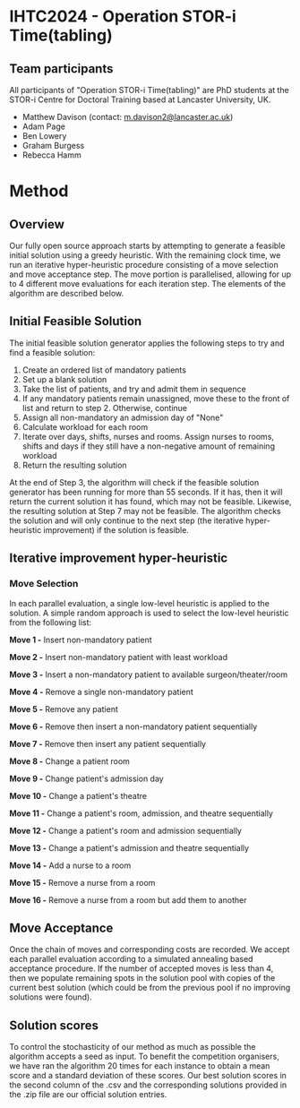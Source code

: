 # IHTC2024 - Operation STOR-i Time(tabling)

## Team participants
All participants of "Operation STOR-i Time(tabling)" are PhD students at the STOR-i Centre for Doctoral Training based at Lancaster University, UK.

- Matthew Davison (contact: m.davison2@lancaster.ac.uk)
- Adam Page
- Ben Lowery
- Graham Burgess
- Rebecca Hamm

# Method

## Overview

Our fully open source approach starts by attempting to generate a feasible initial solution using a greedy heuristic. With the remaining clock time, we run an iterative hyper-heuristic procedure consisting of a move selection and move acceptance step. The move portion is parallelised, allowing for up to 4 different move evaluations for each iteration step. The elements of the algorithm are described below.

## Initial Feasible Solution

The initial feasible solution generator applies the following steps to try and find a feasible solution:

1. Create an ordered list of mandatory patients
2. Set up a blank solution
2. Take the list of patients, and try and admit them in sequence
3. If any mandatory patients remain unassigned, move these to the front of list and return to step 2. Otherwise, continue
4. Assign all non-mandatory an admission day of "None"
5. Calculate workload for each room
6. Iterate over days, shifts, nurses and rooms. Assign nurses to rooms, shifts and days if they still have a non-negative amount of remaining workload
7. Return the resulting solution

At the end of Step 3, the algorithm will check if the feasible solution generator has been running for more than 55 seconds. If it has, then it will return the current solution it has found, which may not be feasible. Likewise, the resulting solution at Step 7 may not be feasible. The algorithm checks the solution and will only continue to the next step (the iterative hyper-heuristic improvement) if the solution is feasible.

## Iterative improvement hyper-heuristic

### Move Selection
In each parallel evaluation, a single low-level heuristic is applied to the solution. A simple random approach is used to select the low-level heuristic from the following list:

**Move 1 -** Insert non-mandatory patient

**Move 2 -** Insert non-mandatory patient with least workload

**Move 3 -** Insert a non-mandatory patient to available surgeon/theater/room

**Move 4 -** Remove a single non-mandatory patient

**Move 5 -** Remove any patient

**Move 6 -** Remove then insert a non-mandatory patient sequentially 

**Move 7 -** Remove then insert any patient sequentially

**Move 8 -** Change a patient room

**Move 9 -** Change patient's admission day

**Move 10 -** Change a patient's theatre

**Move 11 -** Change a patient's room, admission, and theatre sequentially

**Move 12 -** Change a patient's room and admission sequentially

**Move 13 -** Change a patient's admission and theatre sequentially

**Move 14 -** Add a nurse to a room

**Move 15 -** Remove a nurse from a room

**Move 16 -** Remove a nurse from a room but add them to another

## Move Acceptance
Once the chain of moves and corresponding costs are recorded. We accept each parallel evaluation according to a simulated annealing based acceptance procedure. If the number of accepted moves is less than 4, then we populate remaining spots in the solution pool with copies of the current best solution (which could be from the previous pool if no improving solutions were found).

## Solution scores
To control the stochasticity of our method as much as possible the algorithm accepts a seed as input. To benefit the competition organisers, we have ran the algorithm 20 times for each instance to obtain a mean score and a standard deviation of these scores. Our best solution scores in the second column of the .csv and the corresponding solutions provided in the .zip file are our official solution entries.

